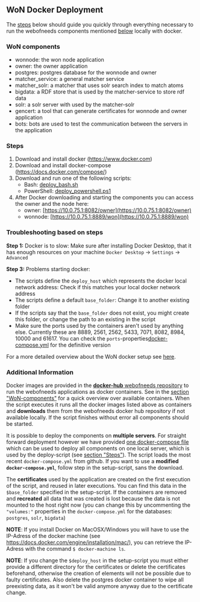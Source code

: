 ## WoN Docker Deployment

The [steps](#steps) below should guide you quickly through everything necessary to run the webofneeds components mentioned [below](#won-components) locally with docker.

### WoN components

- wonnode: the won node application
- owner: the owner application
- postgres: postgres database for the wonnode and owner
- matcher_service: a general matcher service
- matcher_solr: a matcher that uses solr search index to match atoms
- bigdata: a RDF store that is used by the matcher-service to store rdf data
- solr: a solr server with used by the matcher-solr
- gencert: a tool that can generate certificates for wonnode and owner application
- bots: bots are used to test the communication between the servers in the application

### Steps

1. Download and install docker (https://www.docker.com)
2. Download and install docker-compose (https://docs.docker.com/compose/)
3. Download and run one of the following scripts:
   - Bash: [deploy_bash.sh](/webofneeds/won-docker/deploy/local_image/deploy_bash.sh)
   - PowerShell: [deploy_powershell.ps1](/webofneeds/won-docker/deploy/local_image/deploy_powershell.ps1)
4. After Docker downloading and starting the components you can access the owner and the node here:
   - owner: [https://10.0.75.1:8082/owner](https://10.0.75.1:8082/owner)
   - wonnode: [https://10.0.75.1:8889/won](https://10.0.75.1:8889/won)

### Troubleshooting based on steps

**Step 1:** Docker is to slow: Make sure after installing Docker Desktop, that it has enough resources on your machine `Docker Desktop` -> `Settings` -> `Advanced`

**Step 3:** Problems starting docker:

- The scripts define the `deploy_host` which represents the docker local network address: Check if this matches your local docker network address
- The scripts define a default `base_folder`: Change it to another existing folder
- If the scripts say that the `base_folder` does not exist, you might create this folder, or change the path to an existing in the script
- Make sure the ports used by the containers aren't used by anything else. Currently these are 8889, 2561, 2562, 5433, 7071, 8082, 8984, 10000 and 61617. You can check the `ports`-properties[docker-compose.yml](../webofneeds/won-docker/deploy/local_image/docker-compose.yml) for the definitive version

For a more detailed overview about the WoN docker setup see [here](/webofneeds/won-docker/README.md).

### Additional Information

Docker images are provided in the [**docker-hub** webofneeds repository](https://hub.docker.com/r/webofneeds/) to run the webofneeds applications as docker containers. See in the [section "WoN-components"](#won-components) for a quick overview over available containers. When the script executes it runs all the docker images listed above as containers and **downloads** them from the webofneeds docker hub repository if not available locally. If the script finishes without error all components should be started.

It is possible to deploy the components on **multiple servers**. For straight forward deployment however we have provided [one docker-compose file](../webofneeds/won-docker/deploy/local_image/docker-compose.yml) which can be used to deploy all components on one local server, which is used by the deploy-script (see [section "Steps"](#steps)). The script loads the most recent `docker-compose.yml` from github. If you want to use a **modified `docker-compose.yml`**, follow step in the setup-script, sans the download.

The **certificates** used by the application are created on the first execution of the script, and reused in later executions. You can find this data in the `$base_folder` specified in the setup-script. If the containers are removed and **recreated** all data that was created is lost because the data is not mounted to the host right now (you can change this by uncommenting the
`"volumes:"` properties in the `docker-compose.yml` for the databases: `postgres`, `solr`, `bigdata`)

**NOTE**: If you install Docker on MacOSX/Windows you will have to use the IP-Adress of the docker machine (see https://docs.docker.com/engine/installation/mac/), you can retrieve the IP-Adress with the command `$ docker-machine ls`.

**NOTE**: If you change the `$deploy_host` in the setup-script you must either provide a different directory for the certificates or delete the certificates beforehand, otherwise the creation of elements will not be possible due to faulty certificates. Also delete the postgres docker container to wipe all preexisting data, as it won't be valid anymore anyway due to the certificate change. 
